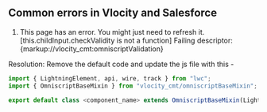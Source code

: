## Common errors in Vlocity and Salesforce

1. This page has an error. You might just need to refresh it. [this.childInput.checkValidity is not a function] Failing descriptor: {markup://vlocity_cmt:omniscriptValidation}

Resolution: Remove the default code and update the js file with this - 

```js
import { LightningElement, api, wire, track } from "lwc";
import { OmniscriptBaseMixin } from "vlocity_cmt/omniscriptBaseMixin";

export default class <component_name> extends OmniscriptBaseMixin(LightningElement) {}
```
